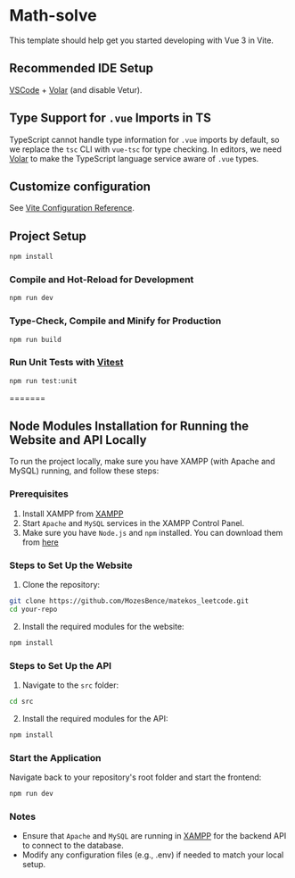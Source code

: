 # Math-solve

This template should help get you started developing with Vue 3 in Vite.

## Recommended IDE Setup

[VSCode](https://code.visualstudio.com/) + [Volar](https://marketplace.visualstudio.com/items?itemName=Vue.volar) (and disable Vetur).

## Type Support for `.vue` Imports in TS

TypeScript cannot handle type information for `.vue` imports by default, so we replace the `tsc` CLI with `vue-tsc` for type checking. In editors, we need [Volar](https://marketplace.visualstudio.com/items?itemName=Vue.volar) to make the TypeScript language service aware of `.vue` types.

## Customize configuration

See [Vite Configuration Reference](https://vite.dev/config/).

## Project Setup

```sh
npm install
```

### Compile and Hot-Reload for Development

```sh
npm run dev
```

### Type-Check, Compile and Minify for Production

```sh
npm run build
```

### Run Unit Tests with [Vitest](https://vitest.dev/)

```sh
npm run test:unit
```

=======

## Node Modules Installation for Running the Website and API Locally
To run the project locally, make sure you have XAMPP (with Apache and MySQL) running, and follow these steps:

### Prerequisites
1. Install XAMPP from [XAMPP](https://www.apachefriends.org)
2. Start `Apache` and `MySQL` services in the XAMPP Control Panel.
3. Make sure you have `Node.js` and `npm` installed. You can download them from [here](https://nodejs.org/en)

### Steps to Set Up the Website

1. Clone the repository:
```sh
git clone https://github.com/MozesBence/matekos_leetcode.git
cd your-repo
```
2. Install the required modules for the website:
```sh
npm install
```

### Steps to Set Up the API

1. Navigate to the `src` folder:
```sh
cd src
```
2. Install the required modules for the API:
```sh
npm install
```

### Start the Application

Navigate back to your repository's root folder and start the frontend:
```sh
npm run dev
```
### Notes
- Ensure that `Apache` and `MySQL` are running in [XAMPP](https://www.apachefriends.org) for the backend API to connect to the database.
- Modify any configuration files (e.g., .env) if needed to match your local setup.
